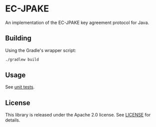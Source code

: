 # EC-JPAKE

An implementation of the EC-JPAKE key agreement protocol for Java.

## Building

Using the Gradle's wrapper script:

```sh
./gradlew build
```

## Usage

See [unit tests](lib/src/test/java/io/particle/ecjpake/test/EcJpakeTest.java).

## License

This library is released under the Apache 2.0 license. See [LICENSE](LICENSE) for details.
